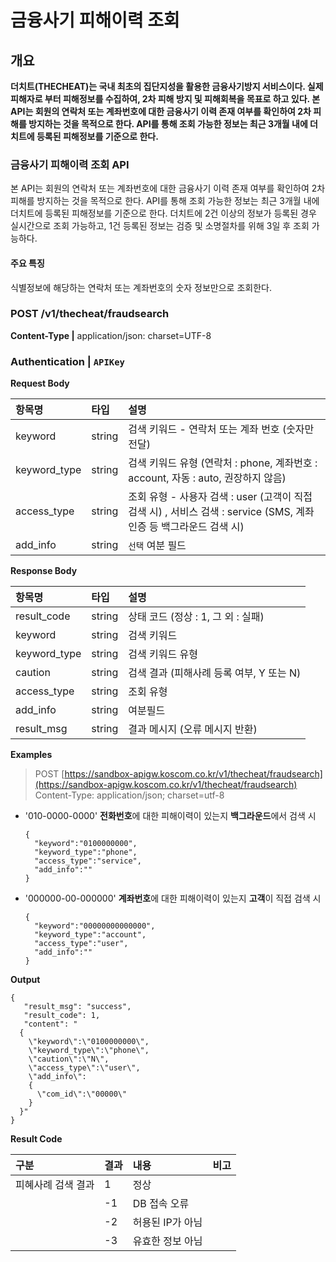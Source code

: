 # 금융사기 피해이력 조회



## 개요

**더치트\(THECHEAT\)는 국내 최초의 집단지성을 활용한 금융사기방지 서비스이다. 실제 피해자로 부터 피해정보를 수집하여, 2차 피해 방지 및 피해회복을 목표로 하고 있다.  본 API는 회원의 연락처 또는 계좌번호에 대한 금융사기 이력 존재 여부를 확인하여 2차 피해를 방지하는 것을 목적으로 한다.  API를 통해 조회 가능한 정보는 최근 3개월 내에 더치트에 등록된 피해정보를 기준으로 한다.**

### 금융사기 피해이력 조회 API

본 API는 회원의 연락처 또는 계좌번호에 대한 금융사기 이력 존재 여부를 확인하여 2차 피해를 방지하는 것을 목적으로 한다. API를 통해 조회 가능한 정보는 최근 3개월 내에 더치트에 등록된 피해정보를 기준으로 한다. 더치트에 2건 이상의 정보가 등록된 경우 실시간으로 조회 가능하고, 1건 등록된 정보는 검증 및 소명절차를 위해 3일 후 조회 가능하다.

#### 주요 특징

식별정보에 해당하는 연락처 또는 계좌번호의 숫자 정보만으로 조회한다. ​

### POST /v1/thecheat/fraudsearch

**Content-Type \|** application/json: charset=UTF-8

### **Authentication \|** `APIKey`

**Request Body**

| 항목명 | 타입 | 설명 |
| :--- | :--- | :--- |
| keyword | string | 검색 키워드 - 연락처 또는 계좌 번호 \(숫자만 전달\) |
| keyword\_type | string | 검색 키워드 유형 \(연락처 : phone, 계좌번호 : account, 자동 : auto, 권장하지 않음\) |
| access\_type | string | 조회 유형 - 사용자 검색 : user \(고객이 직접 검색 시\) , 서비스 검색 : service \(SMS, 계좌 인증 등 백그라운드 검색 시\) |
| add\_info | string | `선택` 여분 필드 |

**Response Body**

| 항목명 | 타입 | 설명 |
| :--- | :--- | :--- |
| result\_code | string | 상태 코드 \(정상 : 1, 그 외 : 실패\) |
| keyword | string | 검색 키워드 |
| keyword\_type | string | 검색 키워드 유형 |
| caution | string | 검색 결과 \(피해사례 등록 여부, Y 또는 N\) |
| access\_type | string | 조회 유형 |
| add\_info | string | 여분필드 |
| result\_msg | string | 결과 메시지 \(오류 메시지 반환\) |

**Examples**

> POST [https://sandbox-apigw.koscom.co.kr/v1/thecheat/fraudsearch](https://sandbox-apigw.koscom.co.kr/v1/thecheat/fraudsearch) Content-Type: application/json; charset=utf-8

* '010-0000-0000' **전화번호**에 대한 피해이력이 있는지 **백그라운드**에서 검색 시

  ```text
  {
    "keyword":"0100000000",
    "keyword_type":"phone",
    "access_type":"service",
    "add_info":""
  }
  ```

* '000000-00-000000' **계좌번호**에 대한 피해이력이 있는지 **고객**이 직접 검색 시

  ```text
  {
    "keyword":"00000000000000",
    "keyword_type":"account",
    "access_type":"user",
    "add_info":""
  }
  ```

**Output**

```text
{
   "result_msg": "success",
   "result_code": 1,
   "content": "
  {
    \"keyword\":\"0100000000\",
    \"keyword_type\":\"phone\",
    \"caution\":\"N\",
    \"access_type\":\"user\",
    \"add_info\":
    {
      \"com_id\":\"00000\"
    }
  }" 
}
```

**Result Code**

| 구분 | 결과 | 내용 | 비고 |
| :--- | :--- | :--- | :--- |
| 피혜사례 검색 결과 | 1 | 정상 |  |
|  | -1 | DB 접속 오류 |  |
|  | -2 | 허용된 IP가 아님 |  |
|  | -3 | 유효한 정보 아님 |  |

